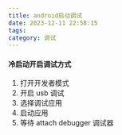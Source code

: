 ```yaml
---
title: android启动调试
date: 2023-12-11 22:58:15
tags:
category: 调试
---
```


#### **冷启动开启调试方式**

1. 打开开发者模式
2. 开启 usb 调试
3. 选择调试应用
4. 启动应用
5. 等待 attach debugger 调试器
